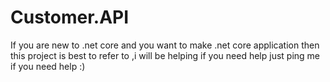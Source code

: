 # Customer.API
If you are new to .net core and you want to make .net core application then this project is best to refer to ,i will be helping if you need help just ping me if you need help :) 
